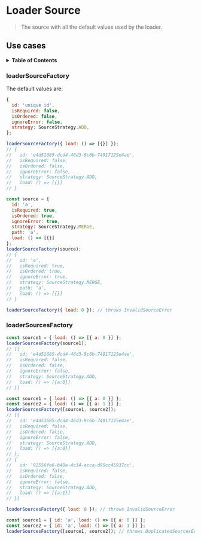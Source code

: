 # Loader Source

> The source with all the default values used by the loader.

## Use cases

<details>
  <summary><strong>Table of Contents</strong></summary>
  <ol>
    <li><a href="#loadersourcefactory">loaderSourceFactory</a></li>
    <li><a href="#loadersourcesfactory">loaderSourcesFactory</a></li>
  </ol>
</details>

### loaderSourceFactory

The default values are:

```js
{
  id: 'unique id',
  isRequired: false,
  isOrdered: false,
  ignoreError: false,
  strategy: SourceStrategy.ADD,
};
```

```js
loaderSourceFactory({ load: () => [{}] });
// {
//   id: 'e4d51685-dcd4-46d3-9c6b-74917125e4ae',
//   isRequired: false,
//   isOrdered: false,
//   ignoreError: false,
//   strategy: SourceStrategy.ADD,
//   load: () => [{}]
// }
```

```js
const source = {
  id: 'a',
  isRequired: true,
  isOrdered: true,
  ignoreError: true,
  strategy: SourceStrategy.MERGE,
  path: 'a',
  load: () => [{}]
};
loaderSourceFactory(source);
// {
//   id: 'a',
//   isRequired: true,
//   isOrdered: true,
//   ignoreError: true,
//   strategy: SourceStrategy.MERGE,
//   path: 'a',
//   load: () => [{}]
// }
```

```js
loaderSourceFactory({ load: 0 }); // throws InvalidSourceError
```

### loaderSourcesFactory

```js
const source1 = { load: () => [{ a: 0 }] };
loaderSourcesFactory(source1);
// [{
//   id: 'e4d51685-dcd4-46d3-9c6b-74917125e4ae',
//   isRequired: false,
//   isOrdered: false,
//   ignoreError: false,
//   strategy: SourceStrategy.ADD,
//   load: () => [{a:0}]
// }]
```

```js
const source1 = { load: () => [{ a: 0 }] };
const source2 = { load: () => [{ a: 1 }] };
loaderSourcesFactory([source1, source2]);
// [{
//   id: 'e4d51685-dcd4-46d3-9c6b-74917125e4ae',
//   isRequired: false,
//   isOrdered: false,
//   ignoreError: false,
//   strategy: SourceStrategy.ADD,
//   load: () => [{a:0}]
// },
// {
//   id: '92556fe6-b40e-4c34-acca-d95cc45937cc',
//   isRequired: false,
//   isOrdered: false,
//   ignoreError: false,
//   strategy: SourceStrategy.ADD,
//   load: () => [{a:1}]
// }]
```

```js
loaderSourcesFactory({ load: 0 }); // throws InvalidSourceError
```

```js
const source1 = { id: 'a', load: () => [{ a: 0 }] };
const source2 = { id: 'a', load: () => [{ a: 1 }] };
loaderSourcesFactory([source1, source2]); // throws DuplicatedSourcesError
```
